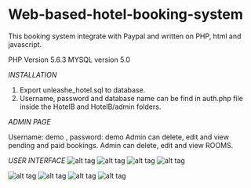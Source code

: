 Web-based-hotel-booking-system
==============================

This booking system integrate with Paypal and written on PHP, html and javascript.

PHP Version 5.6.3
MYSQL version 5.0

*INSTALLATION*


1. Export unleashe_hotel.sql to database.
2. Username, password and database name can be find in auth.php file inside the HotelB and HotelB/admin folders.


*ADMIN PAGE*

Username: demo , password: demo
Admin can delete, edit and view pending and paid bookings.
Admin can delete, edit and view ROOMS.


*USER INTERFACE*
![alt tag](https://github.com/mrzulkarnine/Web-based-hotel-booking-system/blob/master/UserInterface/page-1.PNG)
![alt tag](https://github.com/mrzulkarnine/Web-based-hotel-booking-system/blob/master/UserInterface/page-2.PNG)
![alt tag](https://github.com/mrzulkarnine/Web-based-hotel-booking-system/blob/master/UserInterface/page-3.PNG)
![alt tag](https://github.com/mrzulkarnine/Web-based-hotel-booking-system/blob/master/UserInterface/page-4.PNG)

![alt tag](https://github.com/mrzulkarnine/Web-based-hotel-booking-system/blob/master/UserInterface/admin-1.PNG)
![alt tag](https://github.com/mrzulkarnine/Web-based-hotel-booking-system/blob/master/UserInterface/admin-2.PNG)
![alt tag](https://github.com/mrzulkarnine/Web-based-hotel-booking-system/blob/master/UserInterface/admin-3.PNG)
![alt tag](https://github.com/mrzulkarnine/Web-based-hotel-booking-system/blob/master/UserInterface/admin-4.PNG)
